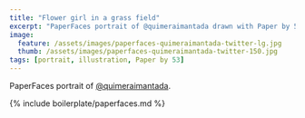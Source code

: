 ```yaml
---
title: "Flower girl in a grass field"
excerpt: "PaperFaces portrait of @quimeraimantada drawn with Paper by 53 on an iPad."
image: 
  feature: /assets/images/paperfaces-quimeraimantada-twitter-lg.jpg
  thumb: /assets/images/paperfaces-quimeraimantada-twitter-150.jpg
tags: [portrait, illustration, Paper by 53]
---
```


PaperFaces portrait of [@quimeraimantada](http://twitter.com/quimeraimantada).

{% include boilerplate/paperfaces.md %}